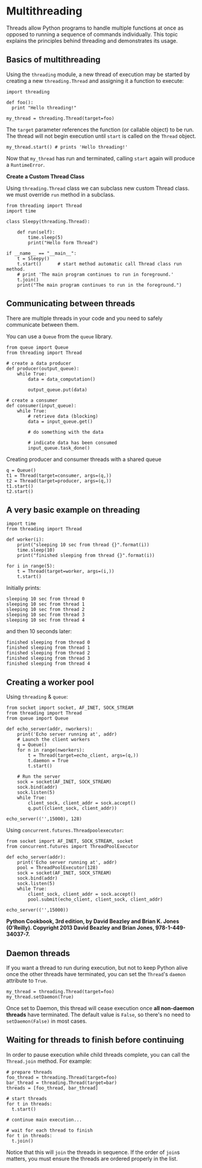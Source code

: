# Multithreading


Threads allow Python programs to handle multiple functions at once as opposed to running a sequence of commands individually. This topic explains the principles behind threading and demonstrates its usage.



## Basics of multithreading


Using the `threading` module, a new thread of execution may be started by creating a new `threading.Thread` and assigning it a function to execute:

```
import threading

def foo():
  print "Hello threading!"

my_thread = threading.Thread(target=foo)

```

The `target` parameter references the function (or callable object) to be run.  The thread will not begin execution until `start` is called on the `Thread` object.

```
my_thread.start() # prints 'Hello threading!'

```

Now that `my_thread` has run and terminated, calling `start` again will produce a `RuntimeError`.

****Create a Custom Thread Class****

Using `threading.Thread` class we can subclass new custom Thread class.
we must override `run` method in a subclass.

```
from threading import Thread
import time

class Sleepy(threading.Thread):

    def run(self):
        time.sleep(5)
        print("Hello form Thread")

if __name__ == "__main__":
    t = Sleepy()
    t.start()      # start method automatic call Thread class run method.
    # print 'The main program continues to run in foreground.'
    t.join()
    print("The main program continues to run in the foreground.")

```



## Communicating between threads


There are multiple threads in your code and you need to safely communicate between them.

You can use a `Queue` from the `queue` library.

```
from queue import Queue
from threading import Thread

# create a data producer 
def producer(output_queue):
    while True:
        data = data_computation()
        
        output_queue.put(data)

# create a consumer
def consumer(input_queue):
    while True:
        # retrieve data (blocking)
        data = input_queue.get()

        # do something with the data

        # indicate data has been consumed
        input_queue.task_done()

```

Creating producer and consumer threads with a shared queue

```
q = Queue()
t1 = Thread(target=consumer, args=(q,))
t2 = Thread(target=producer, args=(q,))
t1.start()
t2.start()

```



## A very basic example on threading


```
import time
from threading import Thread

def worker(i):
    print("sleeping 10 sec from thread {}".format(i))
    time.sleep(10)
    print("finished sleeping from thread {}".format(i))

for i in range(5):
    t = Thread(target=worker, args=(i,))
    t.start()

```

Initially prints:

```
sleeping 10 sec from thread 0
sleeping 10 sec from thread 1
sleeping 10 sec from thread 2
sleeping 10 sec from thread 3
sleeping 10 sec from thread 4

```

and then 10 seconds later:

```
finished sleeping from thread 0
finished sleeping from thread 1
finished sleeping from thread 2
finished sleeping from thread 3
finished sleeping from thread 4

```



## Creating a worker pool


Using `threading` &amp; `queue`:

```
from socket import socket, AF_INET, SOCK_STREAM
from threading import Thread
from queue import Queue
    
def echo_server(addr, nworkers):
    print('Echo server running at', addr)
    # Launch the client workers
    q = Queue()
    for n in range(nworkers):
        t = Thread(target=echo_client, args=(q,))
        t.daemon = True
        t.start()

    # Run the server
    sock = socket(AF_INET, SOCK_STREAM)
    sock.bind(addr)
    sock.listen(5)
    while True:
        client_sock, client_addr = sock.accept()
        q.put((client_sock, client_addr))

echo_server(('',15000), 128)

```

Using `concurrent.futures.Threadpoolexecutor`:

```
from socket import AF_INET, SOCK_STREAM, socket
from concurrent.futures import ThreadPoolExecutor

def echo_server(addr):
    print('Echo server running at', addr)
    pool = ThreadPoolExecutor(128)
    sock = socket(AF_INET, SOCK_STREAM)
    sock.bind(addr)
    sock.listen(5)
    while True:
        client_sock, client_addr = sock.accept()
        pool.submit(echo_client, client_sock, client_addr)

echo_server(('',15000))

```

**Python Cookbook, 3rd edition, by David Beazley and Brian K. Jones (O’Reilly). Copyright 2013 David Beazley and Brian Jones, 978-1-449-34037-7.**



## Daemon threads


If you want a thread to run during execution, but not to keep Python alive once the other threads have terminated, you can set the `Thread`'s `daemon` attribute to `True`.

```
my_thread = threading.Thread(target=foo)
my_thread.setDaemon(True)

```

Once set to Daemon, this thread will cease execution once **all non-daemon threads** have terminated.  The default value is `False`, so there's no need to `setDaemon(False)` in most cases.



## Waiting for threads to finish before continuing


In order to pause execution while child threads complete, you can call the `Thread.join` method.  For example:

```
# prepare threads
foo_thread = threading.Thread(target=foo)
bar_thread = threading.Thread(target=bar)
threads = [foo_thread, bar_thread]

# start threads
for t in threads:
  t.start()

# continue main execution...

# wait for each thread to finish
for t in threads:
  t.join()

```

Notice that this will `join` the threads in sequence.  If the order of `join`s matters, you must ensure the threads are ordered properly in the list.

